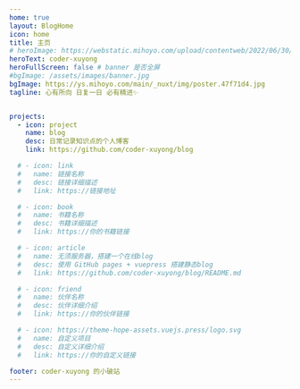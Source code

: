 ```yaml
---
home: true
layout: BlogHome
icon: home
title: 主页
# heroImage: https://webstatic.mihoyo.com/upload/contentweb/2022/06/30/fdcbc9ef8859b7077d92ae38d925e15e_7767077963502328666.png
heroText: coder-xuyong
heroFullScreen: false # banner 是否全屏
#bgImage: /assets/images/banner.jpg
bgImage: https://ys.mihoyo.com/main/_nuxt/img/poster.47f71d4.jpg
tagline: 心有所向 日复一日 必有精进✨


projects:
  - icon: project
    name: blog
    desc: 日常记录知识点的个人博客
    link: https://github.com/coder-xuyong/blog

  # - icon: link
  #   name: 链接名称
  #   desc: 链接详细描述
  #   link: https://链接地址

  # - icon: book
  #   name: 书籍名称
  #   desc: 书籍详细描述
  #   link: https://你的书籍链接

  # - icon: article
  #   name: 无须服务器，搭建一个在线blog
  #   desc: 使用 GitHub pages + vuepress 搭建静态blog
  #   link: https://github.com/coder-xuyong/blog/README.md

  # - icon: friend
  #   name: 伙伴名称
  #   desc: 伙伴详细介绍
  #   link: https://你的伙伴链接

  # - icon: https://theme-hope-assets.vuejs.press/logo.svg
  #   name: 自定义项目
  #   desc: 自定义详细介绍
  #   link: https://你的自定义链接

footer: coder-xuyong 的小破站
---
```


<!-- 这是一个博客主页的案例。

要使用此布局，你应该在页面前端设置 `layout: BlogHome` 和 `home: true`。

相关配置文档请见 [博客主页](https://theme-hope.vuejs.press/zh/guide/blog/home.html)。 -->
